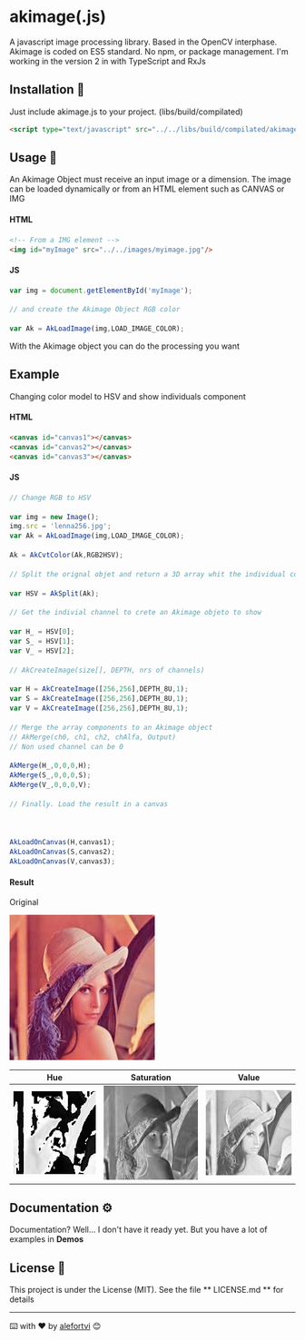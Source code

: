 
# akimage(.js)

A javascript image processing library. Based in the OpenCV interphase. 
Akimage is coded on ES5 standard. No npm, or package management.
I'm working in the version 2 in with TypeScript and RxJs 

## Installation 🔧

Just include akimage.js to your project. (libs/build/compilated)
```HTML
<script type="text/javascript" src="../../libs/build/compilated/akimage.js"> </script>
```

## Usage 🔧


An Akimage Object must receive an input image or a dimension. The image can be loaded dynamically or from an HTML element such as CANVAS or IMG

#### HTML

```HTML
<!-- From a IMG element -->
<img id="myImage" src="../../images/myimage.jpg"/>

```

#### JS

```Javascript
var img = document.getElementById('myImage');

// and create the Akimage Object RGB color

var Ak = AkLoadImage(img,LOAD_IMAGE_COLOR);


```

With the Akimage object you can do the processing you want

## Example
 
Changing color model to HSV and show individuals component

#### HTML

```HTML
<canvas id="canvas1"></canvas>
<canvas id="canvas2"></canvas>
<canvas id="canvas3"></canvas>
```

#### JS

```Javascript
// Change RGB to HSV

var img = new Image();
img.src = 'lenna256.jpg';
var Ak = AkLoadImage(img,LOAD_IMAGE_COLOR);

Ak = AkCvtColor(Ak,RGB2HSV);

// Split the orignal objet and return a 3D array whit the individual components in each dimension 

var HSV = AkSplit(Ak);

// Get the indivial channel to crete an Akimage objeto to show

var H_ = HSV[0];
var S_ = HSV[1];
var V_ = HSV[2];

// AkCreateImage(size[], DEPTH, nrs of channels) 

var H = AkCreateImage([256,256],DEPTH_8U,1);
var S = AkCreateImage([256,256],DEPTH_8U,1);
var V = AkCreateImage([256,256],DEPTH_8U,1);

// Merge the array components to an Akimage object
// AkMerge(ch0, ch1, ch2, chAlfa, Output)
// Non used channel can be 0

AkMerge(H_,0,0,0,H);
AkMerge(S_,0,0,0,S);
AkMerge(V_,0,0,0,V);

// Finally. Load the result in a canvas



AkLoadOnCanvas(H,canvas1);
AkLoadOnCanvas(S,canvas2);
AkLoadOnCanvas(V,canvas3);

```
#### Result️
Original

![alt text](https://raw.githubusercontent.com/alefortvi/akimagejs/master/images/lenna256.jpg "")


|Hue|Saturation|Value|
|-------------|-------------|-------------|
|![alt text](https://raw.githubusercontent.com/alefortvi/akimagejs/master/images/Hue.png "") |![alt text](https://raw.githubusercontent.com/alefortvi/akimagejs/master/images/Sat.png "")  |![alt text](https://raw.githubusercontent.com/alefortvi/akimagejs/master/images/Val.png "") 


## Documentation ⚙️

Documentation? Well... 
I don't have it ready yet. But you have a lot of examples in **Demos**

## License 📄

This project is under the License (MIT). See the file ** LICENSE.md ** for details


---
⌨️ with ❤️ by [alefortvi](https://github.com/alefortvi) 😊
